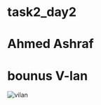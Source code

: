 # task2_day2
# Ahmed Ashraf

# bounus V-lan

![vilan](https://user-images.githubusercontent.com/61565967/152707511-be54d84c-7446-4ec2-bdf3-920d5164e4ec.jpeg)
